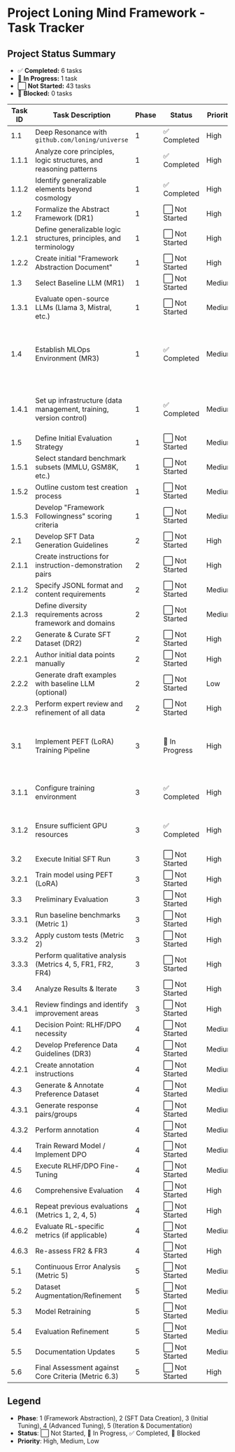 # Project Loning Mind Framework - Task Tracker

## Project Status Summary
- ✅ **Completed:** 6 tasks
- 🔶 **In Progress:** 1 task
- ⬜ **Not Started:** 43 tasks
- 🚫 **Blocked:** 0 tasks

| Task ID | Task Description | Phase | Status | Priority | Notes |
|---------|-----------------|-------|--------|----------|-------|
| 1.1 | Deep Resonance with `github.com/loning/universe` | 1 | ✅ Completed | High | |
| 1.1.1 | Analyze core principles, logic structures, and reasoning patterns | 1 | ✅ Completed | High | |
| 1.1.2 | Identify generalizable elements beyond cosmology | 1 | ✅ Completed | High | |
| 1.2 | Formalize the Abstract Framework (DR1) | 1 | ⬜ Not Started | High | |
| 1.2.1 | Define generalizable logic structures, principles, and terminology | 1 | ⬜ Not Started | High | |
| 1.2.2 | Create initial "Framework Abstraction Document" | 1 | ⬜ Not Started | High | |
| 1.3 | Select Baseline LLM (MR1) | 1 | ⬜ Not Started | Medium | |
| 1.3.1 | Evaluate open-source LLMs (Llama 3, Mistral, etc.) | 1 | ⬜ Not Started | Medium | |
| 1.4 | Establish MLOps Environment (MR3) | 1 | ✅ Completed | Medium | Windows machine with RTX 4090 GPU using LLaMA Factory |
| 1.4.1 | Set up infrastructure (data management, training, version control) | 1 | ✅ Completed | Medium | Git repository established for version control |
| 1.5 | Define Initial Evaluation Strategy | 1 | ⬜ Not Started | Medium | |
| 1.5.1 | Select standard benchmark subsets (MMLU, GSM8K, etc.) | 1 | ⬜ Not Started | Medium | |
| 1.5.2 | Outline custom test creation process | 1 | ⬜ Not Started | Medium | |
| 1.5.3 | Develop "Framework Followingness" scoring criteria | 1 | ⬜ Not Started | Medium | |
| 2.1 | Develop SFT Data Generation Guidelines | 2 | ⬜ Not Started | High | |
| 2.1.1 | Create instructions for instruction-demonstration pairs | 2 | ⬜ Not Started | High | |
| 2.1.2 | Specify JSONL format and content requirements | 2 | ⬜ Not Started | Medium | |
| 2.1.3 | Define diversity requirements across framework and domains | 2 | ⬜ Not Started | Medium | |
| 2.2 | Generate & Curate SFT Dataset (DR2) | 2 | ⬜ Not Started | High | |
| 2.2.1 | Author initial data points manually | 2 | ⬜ Not Started | High | |
| 2.2.2 | Generate draft examples with baseline LLM (optional) | 2 | ⬜ Not Started | Low | |
| 2.2.3 | Perform expert review and refinement of all data | 2 | ⬜ Not Started | High | |
| 3.1 | Implement PEFT (LoRA) Training Pipeline | 3 | 🔶 In Progress | High | Using LLaMA Factory on Windows with RTX 4090 |
| 3.1.1 | Configure training environment | 3 | ✅ Completed | High | Windows + RTX 4090 + LLaMA Factory |
| 3.1.2 | Ensure sufficient GPU resources | 3 | ✅ Completed | High | RTX 4090 (24GB VRAM) available |
| 3.2 | Execute Initial SFT Run | 3 | ⬜ Not Started | High | |
| 3.2.1 | Train model using PEFT (LoRA) | 3 | ⬜ Not Started | High | |
| 3.3 | Preliminary Evaluation | 3 | ⬜ Not Started | High | |
| 3.3.1 | Run baseline benchmarks (Metric 1) | 3 | ⬜ Not Started | High | |
| 3.3.2 | Apply custom tests (Metric 2) | 3 | ⬜ Not Started | High | |
| 3.3.3 | Perform qualitative analysis (Metrics 4, 5, FR1, FR2, FR4) | 3 | ⬜ Not Started | High | |
| 3.4 | Analyze Results & Iterate | 3 | ⬜ Not Started | High | |
| 3.4.1 | Review findings and identify improvement areas | 3 | ⬜ Not Started | High | |
| 4.1 | Decision Point: RLHF/DPO necessity | 4 | ⬜ Not Started | Medium | |
| 4.2 | Develop Preference Data Guidelines (DR3) | 4 | ⬜ Not Started | Medium | Conditional |
| 4.2.1 | Create annotation instructions | 4 | ⬜ Not Started | Medium | Conditional |
| 4.3 | Generate & Annotate Preference Dataset | 4 | ⬜ Not Started | Medium | Conditional |
| 4.3.1 | Generate response pairs/groups | 4 | ⬜ Not Started | Medium | Conditional |
| 4.3.2 | Perform annotation | 4 | ⬜ Not Started | Medium | Conditional |
| 4.4 | Train Reward Model / Implement DPO | 4 | ⬜ Not Started | Medium | Conditional |
| 4.5 | Execute RLHF/DPO Fine-Tuning | 4 | ⬜ Not Started | Medium | Conditional |
| 4.6 | Comprehensive Evaluation | 4 | ⬜ Not Started | High | |
| 4.6.1 | Repeat previous evaluations (Metrics 1, 2, 4, 5) | 4 | ⬜ Not Started | High | |
| 4.6.2 | Evaluate RL-specific metrics (if applicable) | 4 | ⬜ Not Started | Medium | Conditional |
| 4.6.3 | Re-assess FR2 & FR3 | 4 | ⬜ Not Started | High | |
| 5.1 | Continuous Error Analysis (Metric 5) | 5 | ⬜ Not Started | Medium | Ongoing |
| 5.2 | Dataset Augmentation/Refinement | 5 | ⬜ Not Started | Medium | Ongoing |
| 5.3 | Model Retraining | 5 | ⬜ Not Started | Medium | Ongoing |
| 5.4 | Evaluation Refinement | 5 | ⬜ Not Started | Medium | Ongoing |
| 5.5 | Documentation Updates | 5 | ⬜ Not Started | Medium | Ongoing |
| 5.6 | Final Assessment against Core Criteria (Metric 6.3) | 5 | ⬜ Not Started | High | |

## Legend

- **Phase**: 1 (Framework Abstraction), 2 (SFT Data Creation), 3 (Initial Tuning), 4 (Advanced Tuning), 5 (Iteration & Documentation)
- **Status**: ⬜ Not Started, 🔶 In Progress, ✅ Completed, 🚫 Blocked
- **Priority**: High, Medium, Low 